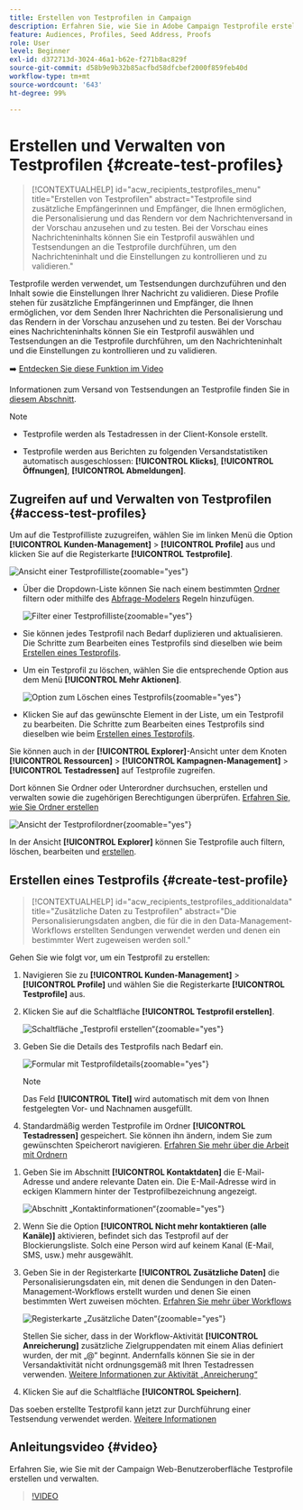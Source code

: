 ```yaml
---
title: Erstellen von Testprofilen in Campaign
description: Erfahren Sie, wie Sie in Adobe Campaign Testprofile erstellen und verwalten.
feature: Audiences, Profiles, Seed Address, Proofs
role: User
level: Beginner
exl-id: d372713d-3024-46a1-b62e-f271b8ac829f
source-git-commit: d58b9e9b32b85acfbd58dfcbef2000f859feb40d
workflow-type: tm+mt
source-wordcount: '643'
ht-degree: 99%

---
```


# Erstellen und Verwalten von Testprofilen {#create-test-profiles}

>[!CONTEXTUALHELP]
>id="acw_recipients_testprofiles_menu"
>title="Erstellen von Testprofilen"
>abstract="Testprofile sind zusätzliche Empfängerinnen und Empfänger, die Ihnen ermöglichen, die Personalisierung und das Rendern vor dem Nachrichtenversand in der Vorschau anzusehen und zu testen. Bei der Vorschau eines Nachrichteninhalts können Sie ein Testprofil auswählen und Testsendungen an die Testprofile durchführen, um den Nachrichteninhalt und die Einstellungen zu kontrollieren und zu validieren."

Testprofile werden verwendet, um Testsendungen durchzuführen und den Inhalt sowie die Einstellungen Ihrer Nachricht zu validieren. Diese Profile stehen für zusätzliche Empfängerinnen und Empfänger, die Ihnen ermöglichen, vor dem Senden Ihrer Nachrichten die Personalisierung und das Rendern in der Vorschau anzusehen und zu testen. Bei der Vorschau eines Nachrichteninhalts können Sie ein Testprofil auswählen und Testsendungen an die Testprofile durchführen, um den Nachrichteninhalt und die Einstellungen zu kontrollieren und zu validieren.

➡️ [Entdecken Sie diese Funktion im Video](#video)

<!--Learn more about test profiles in the [Campaign v8 (client console) documentation](https://experienceleague.adobe.com/docs/campaign/campaign-v8/audience/add-profiles/test-profiles.html?lang=de){target="_blank"}.-->

Informationen zum Versand von Testsendungen an Testprofile finden Sie in [diesem Abschnitt](../preview-test/test-deliveries.md#test-profiles).

>[!NOTE]
>
>* Testprofile werden als Testadressen in der Client-Konsole erstellt. 
>
>* Testprofile werden aus Berichten zu folgenden Versandstatistiken automatisch ausgeschlossen: **[!UICONTROL Klicks]**, **[!UICONTROL Öffnungen]**, **[!UICONTROL Abmeldungen]**. 

## Zugreifen auf und Verwalten von Testprofilen {#access-test-profiles}

Um auf die Testprofilliste zuzugreifen, wählen Sie im linken Menü die Option **[!UICONTROL Kunden-Management]** > **[!UICONTROL Profile]** aus und klicken Sie auf die Registerkarte **[!UICONTROL Testprofile]**.

![Ansicht einer Testprofilliste](assets/test-profile-list.png){zoomable="yes"}

* Über die Dropdown-Liste können Sie nach einem bestimmten [Ordner](../get-started/permissions.md#folders) filtern oder mithilfe des [Abfrage-Modelers](../query/query-modeler-overview.md) Regeln hinzufügen.

  ![Filter einer Testprofilliste](assets/test-profile-list-filters.png){zoomable="yes"}

* Sie können jedes Testprofil nach Bedarf duplizieren und aktualisieren. Die Schritte zum Bearbeiten eines Testprofils sind dieselben wie beim [Erstellen eines Testprofils](#create-test-profile).

* Um ein Testprofil zu löschen, wählen Sie die entsprechende Option aus dem Menü **[!UICONTROL Mehr Aktionen]**.

  ![Option zum Löschen eines Testprofils](assets/test-profile-list-delete.png){zoomable="yes"}

* Klicken Sie auf das gewünschte Element in der Liste, um ein Testprofil zu bearbeiten. Die Schritte zum Bearbeiten eines Testprofils sind dieselben wie beim [Erstellen eines Testprofils](#create-test-profile).

Sie können auch in der **[!UICONTROL Explorer]**-Ansicht unter dem Knoten **[!UICONTROL Ressourcen]** > **[!UICONTROL Kampagnen-Management]** > **[!UICONTROL Testadressen]** auf Testprofile zugreifen.

Dort können Sie Ordner oder Unterordner durchsuchen, erstellen und verwalten sowie die zugehörigen Berechtigungen überprüfen. [Erfahren Sie, wie Sie Ordner erstellen](../get-started/permissions.md#folders)

![Ansicht der Testprofilordner](assets/test-profiles-folders.png){zoomable="yes"}

In der Ansicht **[!UICONTROL Explorer]** können Sie Testprofile auch filtern, löschen, bearbeiten und [erstellen](#create-test-profile).

## Erstellen eines Testprofils {#create-test-profile}

>[!CONTEXTUALHELP]
>id="acw_recipients_testprofiles_additionaldata"
>title="Zusätzliche Daten zu Testprofilen"
>abstract="Die Personalisierungsdaten angben, die für die in den Data-Management-Workflows erstellten Sendungen verwendet werden und denen ein bestimmter Wert zugeweisen werden soll."

Gehen Sie wie folgt vor, um ein Testprofil zu erstellen:

1. Navigieren Sie zu **[!UICONTROL Kunden-Management]** > **[!UICONTROL Profile]** und wählen Sie die Registerkarte **[!UICONTROL Testprofile]** aus.

1. Klicken Sie auf die Schaltfläche **[!UICONTROL Testprofil erstellen]**.

   ![Schaltfläche „Testprofil erstellen“](assets/test-profile-create.png){zoomable="yes"}

1. Geben Sie die Details des Testprofils nach Bedarf ein. <!--Most of the fields are the same as when creating profiles. [Learn more]-->

   ![Formular mit Testprofildetails](assets/test-profile-details.png){zoomable="yes"}

   >[!NOTE]
   >
   >Das Feld **[!UICONTROL Titel]** wird automatisch mit dem von Ihnen festgelegten Vor- und Nachnamen ausgefüllt.

1. Standardmäßig werden Testprofile im Ordner **[!UICONTROL Testadressen]** gespeichert. Sie können ihn ändern, indem Sie zum gewünschten Speicherort navigieren. [Erfahren Sie mehr über die Arbeit mit Ordnern](../get-started/permissions.md#folders)

   <!--![](assets/test-profile-folder.png){zoomable="yes"}-->

<!--
You do not need to enter all fields of each tab when creating a seed address. Missing personalization elements are entered randomly during delivery analysis. (Not valid?)
-->

1. Geben Sie im Abschnitt **[!UICONTROL Kontaktdaten]** die E-Mail-Adresse und andere relevante Daten ein. Die E-Mail-Adresse wird in eckigen Klammern hinter der Testprofilbezeichnung angezeigt.

   ![Abschnitt „Kontaktinformationen“](assets/test-profile-address.png){zoomable="yes"}

1. Wenn Sie die Option **[!UICONTROL Nicht mehr kontaktieren (alle Kanäle)]** aktivieren, befindet sich das Testprofil auf der Blockierungsliste. Solch eine Person wird auf keinem Kanal (E-Mail, SMS, usw.) mehr ausgewählt.

1. Geben Sie in der Registerkarte **[!UICONTROL Zusätzliche Daten]** die Personalisierungsdaten ein, mit denen die Sendungen in den Daten-Management-Workflows erstellt wurden und denen Sie einen bestimmten Wert zuweisen möchten. [Erfahren Sie mehr über Workflows](../workflows/gs-workflows.md)

   ![Registerkarte „Zusätzliche Daten“](assets/test-profile-additional-data.png){zoomable="yes"}

   Stellen Sie sicher, dass in der Workflow-Aktivität **[!UICONTROL Anreicherung]** zusätzliche Zielgruppendaten mit einem Alias definiert wurden, der mit „@“ beginnt. Andernfalls können Sie sie in der Versandaktivität nicht ordnungsgemäß mit Ihren Testadressen verwenden. [Weitere Informationen zur Aktivität „Anreicherung“](../workflows/activities/enrichment.md)

1. Klicken Sie auf die Schaltfläche **[!UICONTROL Speichern]**.

Das soeben erstellte Testprofil kann jetzt zur Durchführung einer Testsendung verwendet werden. [Weitere Informationen](../preview-test/test-deliveries.md#test-profiles)

<!--Use test profiles in Direct mail? cf v7/v8-->

## Anleitungsvideo {#video}

Erfahren Sie, wie Sie mit der Campaign Web-Benutzeroberfläche Testprofile erstellen und verwalten.

>[!VIDEO](https://video.tv.adobe.com/v/3442844?quality=12)